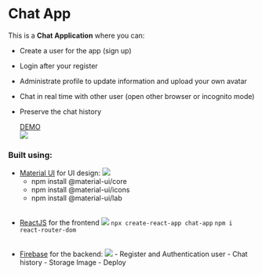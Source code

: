 # Chat App

This is a **Chat Application** where you can:

- Create a user for the app (sign up)
- Login after your register
- Administrate profile to update information and upload your own avatar
- Chat in real time with other user (open other browser or incognito mode)
- Preserve the chat history

  [DEMO](https://chat-app-c457f.web.app/)
  <br>
  ![](https://i.ibb.co/VpSJTT3/chat-app-c457f-web-app-login-1.png)

### Built using:

- [Material UI](https://material-ui.com/getting-started/installation/) for UI design:
  ![](https://miro.medium.com/max/3374/1*FDNeKIUeUnf0XdqHmi7nsw.png)
  - npm install @material-ui/core
  - npm install @material-ui/icons
  - npm install @material-ui/lab
    <br>
    <br>

* [ReactJS](https://reactjs.org/) for the frontend
  ![](https://miro.medium.com/max/3840/0*oZLL-N4dGNlBe4Oh.png)
  `npx create-react-app chat-app`
  `npm i react-router-dom`
  <br>
  <br>

* [Firebase](https://firebase.google.com/) for the backend:
  ![](https://i.ytimg.com/vi/rAcWLPQIL38/maxresdefault.jpg) - Register and Authentication user - Chat history - Storage Image - Deploy

